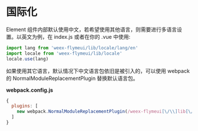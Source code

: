 # 国际化
Element 组件内部默认使用中文，若希望使用其他语言，则需要进行多语言设置。以英文为例，在 index.js 或者在你的 .vue 中使用:

```javascript
import lang from 'weex-flymeui/lib/locale/lang/en'
import locale from 'weex-flymeui/lib/locale'
locale.use(lang)
```

如果使用其它语言，默认情况下中文语言包依旧是被引入的，可以使用 webpack 的 NormalModuleReplacementPlugin 替换默认语言包。

**webpack.config.js**

```javascript
{
  plugins: [
    new webpack.NormalModuleReplacementPlugin(/weex-flymeui[\/\\]lib[\/\\]locale[\/\\]lang[\/\\]zh-CN/, 'weex-flymeui/lib/locale/lang/en')
  ]
}
```